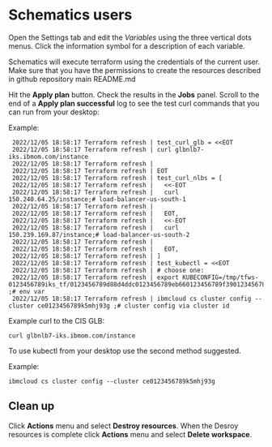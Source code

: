 # Schematics users

Open the Settings tab and edit the *Variables* using the three vertical dots menus.  Click the information symbol for a description of each variable. 

Schematics will execute terraform using the credentials of the current user.  Make sure that you have the permissions to create the resources described in github repository main README.md

Hit the **Apply plan** button.  Check the results in the **Jobs** panel.  Scroll to the end of a **Apply plan successful** log to see the test curl commands that you can run from your desktop:

Example:
```
 2022/12/05 18:58:17 Terraform refresh | test_curl_glb = <<EOT
 2022/12/05 18:58:17 Terraform refresh | curl glbnlb7-iks.ibmom.com/instance
 2022/12/05 18:58:17 Terraform refresh | 
 2022/12/05 18:58:17 Terraform refresh | EOT
 2022/12/05 18:58:17 Terraform refresh | test_curl_nlbs = [
 2022/12/05 18:58:17 Terraform refresh |   <<-EOT
 2022/12/05 18:58:17 Terraform refresh |   curl 150.240.64.25/instance;# load-balancer-us-south-1
 2022/12/05 18:58:17 Terraform refresh |   
 2022/12/05 18:58:17 Terraform refresh |   EOT,
 2022/12/05 18:58:17 Terraform refresh |   <<-EOT
 2022/12/05 18:58:17 Terraform refresh |   curl 150.239.169.87/instance;# load-balancer-us-south-2
 2022/12/05 18:58:17 Terraform refresh |   
 2022/12/05 18:58:17 Terraform refresh |   EOT,
 2022/12/05 18:58:17 Terraform refresh | ]
 2022/12/05 18:58:17 Terraform refresh | test_kubectl = <<EOT
 2022/12/05 18:58:17 Terraform refresh | # choose one:
 2022/12/05 18:58:17 Terraform refresh | export KUBECONFIG=/tmp/tfws-0123456789iks_tf/0123456789d88d4ddc0123456789eb660123456789f3901234567890376aed24_c0123456789dk5mhj93g_admin_k8sconfig/config.yml ;# env var
 2022/12/05 18:58:17 Terraform refresh | ibmcloud cs cluster config --cluster ce0123456789k5mhj93g ;# cluster config via cluster id
```

Example curl to the CIS GLB:
```
curl glbnlb7-iks.ibmom.com/instance
```

To use kubectl from your desktop use the second method suggested.

Example:

```
ibmcloud cs cluster config --cluster ce0123456789k5mhj93g
```

## Clean up
Click **Actions** menu and select **Destroy resources**.
When the Desroy resources is complete click **Actions** menu and select **Delete workspace**.